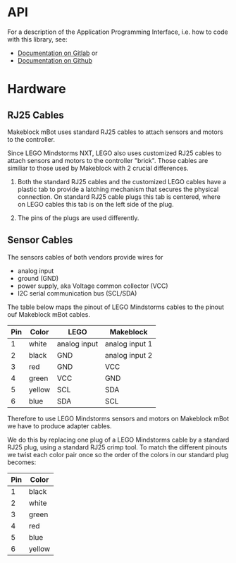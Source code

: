# API

For a description of the Application Programming Interface, i.e. how to code
with this library, see:

- [Documentation on Gitlab](https://lmoellendorf.gitlab.io/ranger) or
- [Documentation on Github](https://lmoellendorf.github.io/ranger)

# Hardware

## RJ25 Cables

Makeblock mBot uses standard RJ25 cables to attach sensors and motors to the
controller.

Since LEGO Mindstorms NXT, LEGO also uses customized RJ25 cables to attach
sensors and motors to the controller "brick".
Those cables are similiar to those used by Makeblock with 2 crucial
differences.

1) Both the standard RJ25 cables and the customized LEGO cables have a plastic
tab to provide a latching mechanism that secures the physical connection. On
standard RJ25 cable plugs this tab is centered, where on LEGO cables this tab
is on the left side of the plug.

2) The pins of the plugs are used differently.

## Sensor Cables

The sensors cables of both vendors provide wires for

- analog input
- ground (GND)
- power supply, aka Voltage common collector (VCC)
- I2C serial communication bus (SCL/SDA)

The table below maps the pinout of LEGO Mindstorms cables to the pinout ouf
Makeblock mBot cables.


| Pin   | Color   | LEGO         | Makeblock      |
|-------|---------|--------------|----------------|
| 1     | white   | analog input | analog input 1 |
| 2     | black   | GND          | analog input 2 |
| 3     | red     | GND          | VCC            |
| 4     | green   | VCC          | GND            |
| 5     | yellow  | SCL          | SDA            |
| 6     | blue    | SDA          | SCL            |

Therefore to use LEGO Mindstorms sensors and motors on Makeblock
mBot we have to produce adapter cables.

We do this by replacing one plug of a LEGO Mindstorms cable by a standard RJ25
plug, using a standard RJ25 crimp tool.
To match the different pinouts we twist each color pair once so the order of
the colors in our standard plug becomes:

| Pin   | Color   |
|-------|---------|
| 1     | black   |
| 2     | white   |
| 3     | green   |
| 4     | red     |
| 5     | blue    |
| 6     | yellow  |
